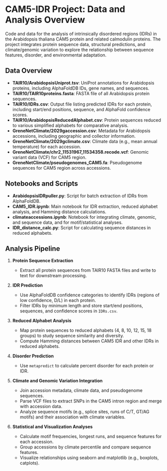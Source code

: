 # CAM5-IDR Project: Data and Analysis Overview

Code and data for the analysis of intrinsically disordered regions (IDRs) in the Arabidopsis thaliana CAM5 protein and related calmodulin proteins. The project integrates protein sequence data, structural predictions, and climate/genomic variation to explore the relationship between sequence features, disorder, and environmental adaptation.

## Data Overview

- **TAIR10/ArabidopsisUniprot.tsv**: UniProt annotations for Arabidopsis proteins, including AlphaFoldDB IDs, gene names, and sequences.
- **TAIR10/TAIR10proteins.fasta**: FASTA file of all Arabidopsis protein sequences.
- **TAIR10/IDRs.csv**: Output file listing predicted IDRs for each protein, including start/end positions, sequence, and AlphaFold confidence scores.
- **TAIR10/ArabidopsisReducedAlphabet.csv**: Protein sequences reduced to various simplified alphabets for comparative analysis.
- **GreneNetClimate/2029gaccession.csv**: Metadata for Arabidopsis accessions, including geographic and collector information.
- **GreneNetClimate/2029gclimate.csv**: Climate data (e.g., mean annual temperature) for each accession.
- **GreneNetClimate/chr2_11531967_11534358.recode.vcf**: Genomic variant data (VCF) for CAM5 region.
- **GreneNetClimate/pseudogenomes_CAM5.fa**: Pseudogenome sequences for CAM5 region across accessions.

## Notebooks and Scripts

- **ArabidopsisIDRpuller.py**: Script for batch extraction of IDRs from AlphaFoldDB.
- **CAM5_IDR.ipynb**: Main notebook for IDR extraction, reduced alphabet analysis, and Hamming distance calculations.
- **climateaccessions.ipynb**: Notebook for integrating climate, genomic, and sequence data, and for motif/statistical analyses.
- **IDR_distance_calc.py**: Script for calculating sequence distances in reduced alphabets.

## Analysis Pipeline

1. **Protein Sequence Extraction**
   - Extract all protein sequences from TAIR10 FASTA files and write to text for downstream processing.

2. **IDR Prediction**
   - Use AlphaFoldDB confidence categories to identify IDRs (regions of low confidence, D/L) in each protein.
   - Filter IDRs by minimum length and store start/end positions, sequences, and confidence scores in `IDRs.csv`.

3. **Reduced Alphabet Analysis**
   - Map protein sequences to reduced alphabets (4, 8, 10, 12, 15, 18 groups) to study sequence similarity and diversity.
   - Compute Hamming distances between CAM5 IDR and other IDRs in reduced alphabets.

4. **Disorder Prediction**
   - Use `metapredict` to calculate percent disorder for each protein or IDR.

5. **Climate and Genomic Variation Integration**
   - Join accession metadata, climate data, and pseudogenome sequences.
   - Parse VCF files to extract SNPs in the CAM5 intron region and merge with accession data.
   - Analyze sequence motifs (e.g., splice sites, runs of C/T, GT/AG motifs) and their association with climate variables.

6. **Statistical and Visualization Analyses**
   - Calculate motif frequencies, longest runs, and sequence features for each accession.
   - Group accessions by climate percentile and compare sequence features.
   - Visualize relationships using seaborn and matplotlib (e.g., boxplots, catplots).

